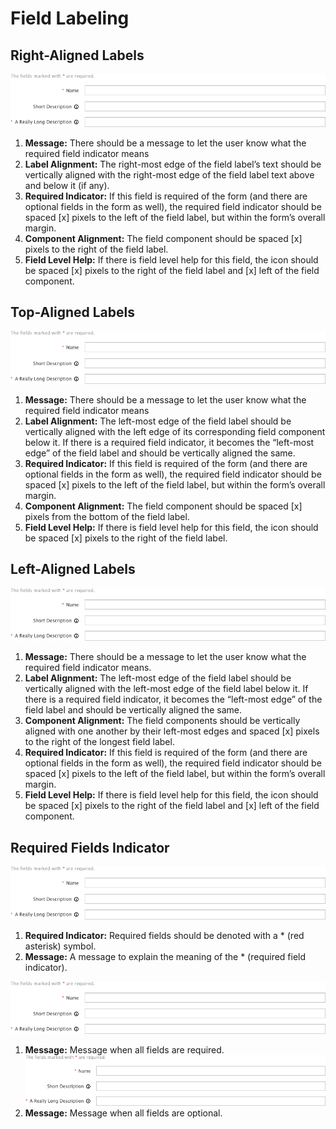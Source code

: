 # Field Labeling


## Right-Aligned Labels

![Right-Aligned Labels](img/right-aligned-labels.png)

1. **Message:** There should be a message to let the user know what the required field indicator means
1. **Label Alignment:** The right-most edge of the field label’s text should be vertically aligned with the right-most edge of the field label text above and below it (if any).
1. **Required Indicator:** If this field is required of the form (and there are optional fields in the form as well), the required field indicator should be spaced [x] pixels to the left of the field label, but within the form’s overall margin.
1. **Component Alignment:** The field component should be spaced [x] pixels to the right of the field label.
1. **Field Level Help:** If there is field level help for this field, the icon should be spaced [x] pixels to the right of the field label and [x] left of the field component.

## Top-Aligned Labels

![Right-Aligned Labels](img/right-aligned-labels.png)

1. **Message:** There should be a message to let the user know what the required field indicator means
1. **Label Alignment:** The left-most edge of the field label should be vertically aligned with the left edge of its corresponding field component below it.  If there is a required field indicator, it becomes the “left-most edge” of the field label and should be vertically aligned the same.
1. **Required Indicator:** If this field is required of the form (and there are optional fields in the form as well), the required field indicator should be spaced [x] pixels to the left of the field label, but within the form’s overall margin.
1. **Component Alignment:** The field component should be spaced [x] pixels from the bottom of the field label.
1. **Field Level Help:** If there is field level help for this field, the icon should be spaced [x] pixels to the right of the field label.

## Left-Aligned Labels

![Right-Aligned Labels](img/right-aligned-labels.png)

1. **Message:** There should be a message to let the user know what the required field indicator means.
1. **Label Alignment:** The left-most edge of the field label should be vertically aligned with the left-most edge of the field label below it.  If there is a required field indicator, it becomes the “left-most edge” of the field label and should be vertically aligned the same.
1. **Component Alignment:** The field components should be vertically aligned with one another by their left-most edges and spaced [x] pixels to the right of the longest field label.
1. **Required Indicator:** If this field is required of the form (and there are optional fields in the form as well), the required field indicator should be spaced [x] pixels to the left of the field label, but within the form’s overall margin.
1. **Field Level Help:** If there is field level help for this field, the icon should be spaced [x] pixels to the right of the field label and [x] left of the field component.

## Required Fields Indicator

![Right-Aligned Labels](img/right-aligned-labels.png)

1. **Required Indicator:** Required fields should be denoted with a * (red asterisk) symbol.
1. **Message:** A message to explain the meaning of the * (required field indicator).

![Right-Aligned Labels](img/right-aligned-labels.png)
1. **Message:** Message when all fields are required.
![Right-Aligned Labels](img/right-aligned-labels.png)
1. **Message:** Message when all fields are optional.
